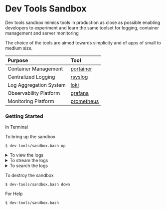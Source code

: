 # Dev Tools Sandbox

Dev tools sandbox mimics tools in production as close as possible enabling developers to experiment and 
learn the same toolset for logging, container management and server monitoring 

The choice of the tools are aimed towards simplicity and of apps of small to medium size.

|      Purpose          |      Tool      |
|:----------------------|:---------------|
|Container  Management  | [portainer]    |
|Centralized Logging    | [rsyslog]      |
|Log Aggregation System | [loki]         |
|Observability Platform | [grafana]      |
|Monitoring Platform    | [prometheus]   |

### Getting Started 

In Terminal 

To bring up the sandbox

```SHELL
$ dev-tools/sandbox.bash up
```

<details>
	<summary>To view the logs</summary>

	- [View all running services](http://localhost:9000)
	- Click on the 'external link' icon under 'Published Ports' against 'grafana'
	- This should launch an [url](http://localhost:3000)
	- Login with admin/admin
	- Click on 'Explore' label on left menu
	- Select the log label (which is against the search box)
	- You shall see the logs from all services

</details>	

<details>
	<summary>To stream the logs</summary>

	- With all the steps under 'To view the logs'
	- Click on 'Live'
	- If logs stop, click on 'Resume' from bottom of the page
	- You shall see the stream of logs from all services

</details>

<details>
	<summary>To search the logs</summary>

	- With all the steps under 'To view the logs'
	- Follow the filter expressions in the [document](https://github.com/grafana/loki/blob/master/docs/logql.md#filter-expression)

</details>

To destroy the sandbox

```SHELL
$ dev-tools/sandbox.bash down
```

For Help

```SHELL
$ dev-tools/sandbox.bash 
```

[rsyslog]: http://manpages.ubuntu.com/manpages/bionic/man8/rsyslogd.8.html
[portainer]: https://portainer.readthedocs.io/en/stable/deployment.html
[loki]: https://grafana.com/oss/loki/
[grafana]: https://grafana.com/
[prometheus]: https://prometheus.io/